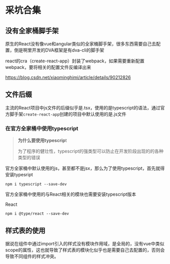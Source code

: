 # 采坑合集

## 没有全家桶脚手架

原生的React没有像vue和angular类似的全家桶脚手架，很多东西需要自己去配置，倒是啊里开发的DVA框架是有dva-cli的脚手架

react的cra（create-react-app）封装了webpack，如果需要重新配置webpack，要将相关的配置文件反编译出来

https://blog.csdn.net/xiaominghimi/article/details/90212826

## 文件后缀

主流的React项目中js文件的后缀似乎是.tsx，使用的是typescript的语法，通过官方脚手架`create-react-app`创建的项目中默认使用的是.js文件

### 在官方全家桶中使用typescript

> **为什么要使用typescrip**t
>
> 为了程序的健壮性，typescript的强类型可以防止在开发阶段出现的的各种类型的错误

官方全家桶中默认使用的js，甚至都不是jsx，那么为了使用typescript，首先就得安装typesript

```shell
npm i typescript --save-dev
```

官方全家桶中使用的与React相关的模块也需要安装typescript版本

React

```shell
npm i @type/react --save-dev
```



## 样式表的使用

据说在组件中通过import引入的样式没有模块作用域，是全局的，没有vue中类似scope的属性，这也就导致了样式表的模块化似乎也是需要自己去配置的，否则会导致不同组件的样式冲突。